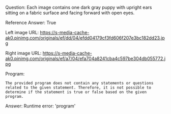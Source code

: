 Question: Each image contains one dark gray puppy with upright ears sitting on a fabric surface and facing forward with open eyes.

Reference Answer: True

Left image URL: https://s-media-cache-ak0.pinimg.com/originals/ef/dd/04/efdd04179cf3fd606f207e3bc182dd23.jpg

Right image URL: https://s-media-cache-ak0.pinimg.com/originals/ef/a7/04/efa704a8241cba4c597be304db055772.jpg

Program:

```
The provided program does not contain any statements or questions related to the given statement. Therefore, it is not possible to determine if the statement is true or false based on the given program.
```
Answer: Runtime error: 'program'


